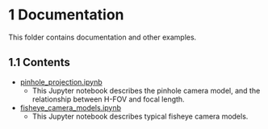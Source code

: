 # 1 Documentation

This folder contains documentation and other examples.

## 1.1 Contents

* [pinhole_projection.ipynb](./pinhole_projection.ipynb)
  * This Jupyter notebook describes the pinhole camera model, and the relationship between H-FOV and focal length.
* [fisheye_camera_models.ipynb](./fisheye_camera_models.ipynb)
  * This Jupyter notebook describes typical fisheye camera models.

